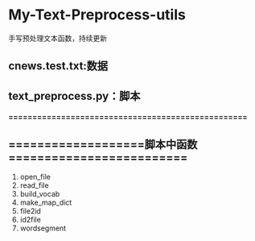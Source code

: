 # My-Text-Preprocess-utils
手写预处理文本函数，持续更新
## cnews.test.txt:数据
## text_preprocess.py：脚本
#### ==================================================
## ===================脚本中函数=========================
1. open_file
2. read_file
3. build_vocab
4. make_map_dict
5. file2id
6. id2file
7. wordsegment
